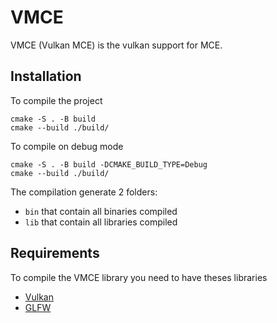 # VMCE

VMCE (Vulkan MCE) is the vulkan support for MCE.

## Installation
To compile the project
```
cmake -S . -B build
cmake --build ./build/
```

To compile on debug mode
```
cmake -S . -B build -DCMAKE_BUILD_TYPE=Debug
cmake --build ./build/
```

The compilation generate 2 folders:
- ``bin`` that contain all binaries compiled
- ``lib`` that contain all libraries compiled

## Requirements
To compile the VMCE library you need to have theses libraries
- [Vulkan](https://www.vulkan.org/)
- [GLFW](https://www.glfw.org/)
